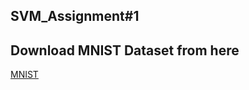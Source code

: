 ## SVM_Assignment#1


## Download MNIST Dataset from here 
[MNIST](https://drive.google.com/drive/folders/17QP0wRJvrorGYihXRqgaGg-XaYIcOxp2?usp=sharing, "mnist dataset")
